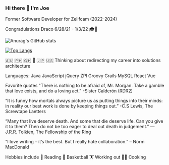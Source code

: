 ### Hi there 👋 I'm Joe

Former Software Developer for Zelifcam (2022-2024)

Congradulations Draco 6/28/21 - 1/3/22 🎓🐲


![Anurag's GitHub stats](https://github-readme-stats.vercel.app/api?username=josephcongdon&theme=radical&show_icons=true)

[![Top Langs](https://github-readme-stats.vercel.app/api/top-langs/?username=josephcongdon)](https://github.com/josephcongdon/github-readme-stats)

🇦🇺 🇵🇭 🇬🇭 🏴󠁧󠁢󠁥󠁮󠁧󠁿 🇯🇵 🇺🇸
Thinking about redirecting my career into solutions architecture

Languages:
Java JavaScript jQuery ZPl Groovy Grails MySQL React Vue

Favorite quotes
"There is nothing to be afraid of, Mr. Morgan. Take a gamble that love exists, and do a loving act."
-Sister Calderón (RDR2)

“It is funny how mortals always picture us as putting things into their minds: in reality our best work is done by keeping things out.”
-C.S Lewis, The Screwtape Laetters

“Many that live deserve death. And some that die deserve life. Can you give it to them? Then do not be too eager to deal out death in judgement.”
― J.R.R. Tolkien, The Fellowship of the Ring

“I love writing – it’s the best. But I really hate collaboration.” – Norm MacDonald

Hobbies include
📖 Reading
🏀 Basketball
🏋️ Working out
👨‍🍳 Cooking
